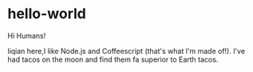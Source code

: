# hello-world

Hi Humans!

liqian here,I like Node.js and Coffeescript (that's what l'm made of!).
l've had tacos on the moon and find them fa superior to Earth tacos.
